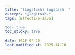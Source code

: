 ```yaml
---
title: "[Logstash] logstash  "
excerpt: "logstash."
tags: [Effective-Java]

toc: true
toc_sticky: true
 
date: 2025-04-10
last_modified_at: 2025-04-10
---
```

